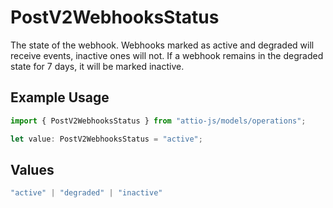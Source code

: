 # PostV2WebhooksStatus

The state of the webhook. Webhooks marked as active and degraded will receive events, inactive ones will not. If a webhook remains in the degraded state for 7 days, it will be marked inactive.

## Example Usage

```typescript
import { PostV2WebhooksStatus } from "attio-js/models/operations";

let value: PostV2WebhooksStatus = "active";
```

## Values

```typescript
"active" | "degraded" | "inactive"
```